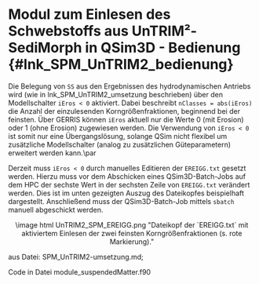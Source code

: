Modul zum Einlesen des Schwebstoffs aus UnTRIM²-SediMorph in QSim3D - Bedienung {#lnk_SPM_UnTRIM2_bedienung}
===============================

Die Belegung von `SS` aus den Ergebnissen des hydrodynamischen Antriebs wird (wie in lnk_SPM_UnTRIM2_umsetzung beschrieben) über den Modellschalter `iEros < 0` aktiviert. Dabei beschreibt `nClasses = abs(iEros)` die Anzahl der einzulesenden Korngrößenfraktionen, beginnend bei der feinsten. Über GERRIS können `iEros` aktuell nur die Werte 0 (mit Erosion) oder 1 (ohne Erosion) zugewiesen werden. Die Verwendung von `iEros < 0` ist somit nur eine Übergangslösung, solange QSim nicht flexibel um zusätzliche Modellschalter (analog zu zusätzlichen Güteparametern) erweitert werden kann.\par

Derzeit muss `iEros < 0`  durch manuelles Editieren der `EREIGG.txt` gesetzt werden. Hierzu muss vor dem Abschicken eines QSim3D-Batch-Jobs auf dem HPC der sechste Wert in der sechsten Zeile von `EREIGG.txt` verändert werden. Dies ist im unten gezeigten Auszug des Dateikopfes beispielhaft dargestellt. Anschließend muss der QSim3D-Batch-Job mittels `sbatch` manuell abgeschickt werden.

<center>
\image html UnTRIM2_SPM_EREIGG.png "Dateikopf der `EREIGG.txt` mit aktiviertem Einlesen der zwei feinsten Korngrößenfraktionen (s. rote Markierung)."
</center>

aus Datei: SPM_UnTRIM2-umsetzung.md; 

Code in Datei module_suspendedMatter.f90
